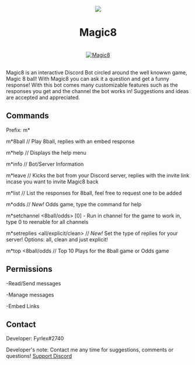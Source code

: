 <div align="center">
<img src="https://cdn.discordapp.com/avatars/484148705507934208/65e76d98bf2644416f8c05a18201bfa8.png?size=128"><br>
  <h1>Magic8</h1><br>
<a href="https://top.gg/bot/484148705507934208" >
  <img src="https://top.gg/api/widget/484148705507934208.svg" alt="Magic8" />
</a><br><br>
</div>


Magic8 is an interactive Discord Bot circled around the well knowwn game, Magic 8 ball! With Magic8 you can ask it a question and get a funny response! With this bot comes many customizable features such as the responses you get and the channel the bot works in! Suggestions and ideas are accepted and appreciated.



## Commands
Prefix: m*

m*8ball // Play 8ball, replies with an embed response

m*help // Displays the help menu

m*info // Bot/Server Information

m*leave // Kicks the bot from your Discord server, replies with the invite link incase you want to invite Magic8 back

m*list // List the responses for 8ball, feel free to request one to be added

m*odds <dare> // *New!* Odds game, type the command for help

m*setchannel <8ball/odds> [0] - Run in channel for the game to work in, type 0 to reenable for all channels

m*setreplies <all/explicit/clean> // *New!* Set the type of replies for your server! Options: all, clean and just explicit!

m*top <8ball/odds // Top 10 Plays for the 8ball game or Odds game



## Permissions

-Read/Send messages

-Manage messages

-Embed Links

## Contact
Developer: Fyrlex#2740

Developer's note: Contact me any time for suggestions, comments or questions!
[Support Discord](https://dicsord.gg/MYKfu5Q "Magic8 Support Server")
